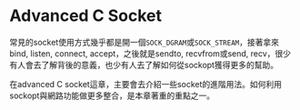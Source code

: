 # Advanced C Socket

常見的socket使用方式幾乎都是開一個`SOCK_DGRAM`或`SOCK_STREAM`，接著拿來bind, listen, connect, accept，之後就是sendto, recvfrom或send, recv，很少有人會去了解背後的意義，也少有人去了解如何從sockopt獲得更多的幫助。

在advanced C socket這章，主要會去介紹一些socket的進階用法。如何利用sockopt與網路功能做更多整合，是本章著重的重點之一。